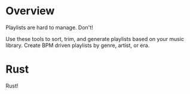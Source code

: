 # Overview

Playlists are hard to manage. Don't!

Use these tools to sort, trim, and generate playlists based on your music
library. Create BPM driven playlists by genre, artist, or era.


# Rust

Rust!